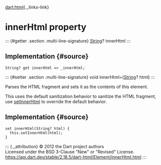[dart:html](../../dart-html/dart-html-library){._links-link}

innerHtml property
==================

::: {#getter .section .multi-line-signature}
[String](../../dart-core/string-class)? innerHtml
:::

Implementation {#source}
--------------

``` {.language-dart data-language="dart"}
String? get innerHtml => _innerHtml;
```

::: {#setter .section .multi-line-signature}
void innerHtml=([String](../../dart-core/string-class)? html)
:::

Parses the HTML fragment and sets it as the contents of this element.

This uses the default sanitization behavior to sanitize the HTML
fragment, use [setInnerHtml](setinnerhtml) to override the default
behavior.

Implementation {#source}
--------------

``` {.language-dart data-language="dart"}
set innerHtml(String? html) {
  this.setInnerHtml(html);
}
```

::: {._attribution}
© 2012 the Dart project authors\
Licensed under the BSD 3-Clause \"New\" or \"Revised\" License.\
<https://api.dart.dev/stable/2.18.5/dart-html/Element/innerHtml.html>
:::
